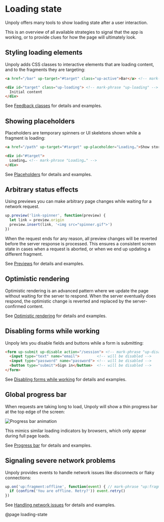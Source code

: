 Loading state
=============

Unpoly offers many tools to show loading state after a user interaction.

This is an overview of all available strategies to signal that the app is working,
or to provide clues for how the page will ultimately look.


Styling loading elements
------------------------

Unpoly adds CSS classes to interactive elements that are loading content,
and to the fragments they are targeting:

```html
<a href="/bar" up-target="#target" class="up-active">Bar</a> <!-- mark-phrase "up-active" -->

<div id="target" class="up-loading"> <!-- mark-phrase "up-loading" -->
  Initial content
</div>
```

See [Feedback classes](/feedback-classes) for details and examples.


Showing placeholders
--------------------

Placeholders are temporary spinners or UI skeletons shown while a fragment is loading:

```html
<a href="/path" up-target="#target" up-placeholder="Loading…">Show story</a> <!-- mark-phrase "Loading…" -->

<div id="#target">
  Loading… <!-- mark-phrase "Loading…" -->
</div>
```

See [Placeholders](/placeholders) for details and examples.


Arbitrary status effects
------------------------

Using previews you can make arbitrary page changes while waiting for a network request.

```js
up.preview('link-spinner', function(preview) {
  let link = preview.origin
  preview.insert(link, '<img src="spinner.gif">')
})
```

When the request ends for any reason, all preview changes will be reverted before
the server response is processed. This ensures a consistent screen state in cases when
a request is aborted, or when we end up updating a different fragment.

See [Previews](/previews) for details and examples.


Optimistic rendering
--------------------

Optimistic rendering is an advanced pattern where we update the page
without waiting for the server to respond. When the server eventually does respond, the optimistic change
is reverted and replaced by the server-confirmed content.

See [Optimistic rendering](/previews) for details and examples.


Disabling forms while working
------------------------------

Unpoly lets you disable fields and buttons while a form is submitting:

```html
<form up-submit up-disable action="/session"> <!-- mark-phrase "up-disable" -->
  <input type="text" name="email">        <!-- will be disabled -->
  <input type="password" name="password"> <!-- will be disabled -->
  <button type="submit">Sign in</button>  <!-- will be disabled -->
</form>
```

See [Disabling forms while working](/disabling-forms) for details and examples.


Global progress bar
-------------------

When requests are taking long to load, Unpoly will show a thin progress bar at the top edge of the screen:

![Progress bar animation](images/progress-bar.gif)

This mimics similar loading indicators by browsers, which only appear during full page loads.

See [Progress bar](/progress-bar) for details and examples.


Signaling severe network problems
---------------------------------

Unpoly provides events to handle network issues like disconnects or flaky connections:

```js
up.on('up:fragment:offline', function(event) { // mark-phrase "up:fragment:offline"
  if (confirm('You are offline. Retry?')) event.retry()
})
```

See [Handling network issues](/network-issues) for details and examples.


@page loading-state
